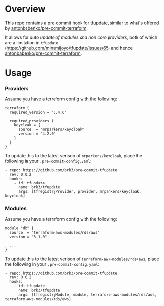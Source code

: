 # Overview

This repo contains a pre-commit hook for [tfupdate](https://github.com/minamijoyo/tfupdate), similar
to what's offered by [antonbabenko/pre-commit-terraform](https://github.com/antonbabenko/pre-commit-terraform).

It allows for *auto update of modules and non core providers*, both of which are a limitation in
`tfupdate` (https://github.com/minamijoyo/tfupdate/issues/65) and hence [antonbabenko/pre-commit-terraform](https://github.com/antonbabenko/pre-commit-terraform).

# Usage

### Providers

Assume you have a terraform config with the following:
```
terraform {
  required_version = "1.4.6"

  required_providers {
    keycloak = {
      source  = "mrparkers/keycloak"
      version = "4.2.0"
    }
  }
}
```

To update this to the latest verison of `mrparkers/keycloak`, place the
following in your `.pre-commit-config.yaml`:

```
- repo: https://github.com/brk3/pre-commit-tfupdate
  rev: 0.0.2
  hooks:
    - id: tfupdate
      name: brk3/tfupdate
      args: [tfregistryProvider, provider, mrparkers/keycloak, keycloak]
```

### Modules

Assume you have a terraform config with the following:
```
module "db" {
  source  = "terraform-aws-modules/rds/aws"
  version = "3.1.0"

  ...
}
```

To update this to the latest verison of `terraform-aws-modules/rds/aws`, place
the following in your `.pre-commit-config.yaml`:

```
- repo: https://github.com/brk3/pre-commit-tfupdate
  rev: 0.0.2
  hooks:
    - id: tfupdate
      name: brk3/tfupdate
      args: [tfregistryModule, module, terraform-aws-modules/rds/aws, terraform-aws-modules/rds/aws]
```
